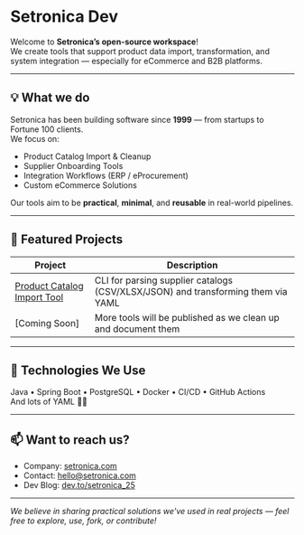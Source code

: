 # Setronica Dev

Welcome to **Setronica’s open-source workspace**!  
We create tools that support product data import, transformation, and system integration — especially for eCommerce and B2B platforms.

---

## 💡 What we do

Setronica has been building software since **1999** — from startups to Fortune 100 clients.  
We focus on:

- Product Catalog Import & Cleanup
- Supplier Onboarding Tools
- Integration Workflows (ERP / eProcurement)
- Custom eCommerce Solutions

Our tools aim to be **practical**, **minimal**, and **reusable** in real-world pipelines.

---

## 🚀 Featured Projects

| Project | Description |
|--------|-------------|
| [Product Catalog Import Tool](https://github.com/setronica-dev/product-catalog-import-tool) | CLI for parsing supplier catalogs (CSV/XLSX/JSON) and transforming them via YAML |
| [Coming Soon] | More tools will be published as we clean up and document them |

---

## 🧩 Technologies We Use

Java • Spring Boot • PostgreSQL • Docker • CI/CD • GitHub Actions  
And lots of YAML 🧘‍♀️

---

## 📫 Want to reach us?

- Company: [setronica.com](https://setronica.com)
- Contact: [hello@setronica.com](mailto:hello@setronica.com)
- Dev Blog: [dev.to/setronica_25](https://dev.to/setronica_25)

---

_We believe in sharing practical solutions we've used in real projects — feel free to explore, use, fork, or contribute!_
